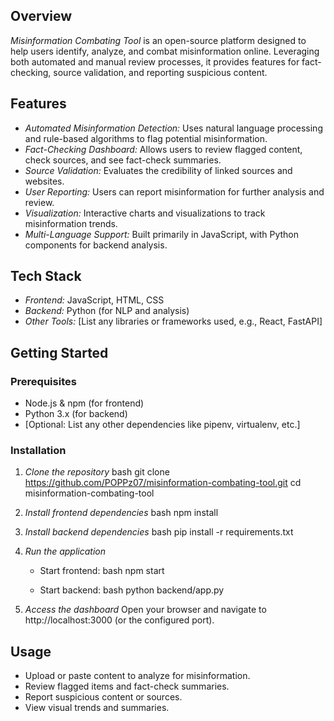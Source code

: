 ## Overview

*Misinformation Combating Tool* is an open-source platform designed to help users identify, analyze, and combat misinformation online. Leveraging both automated and manual review processes, it provides features for fact-checking, source validation, and reporting suspicious content.

## Features

- *Automated Misinformation Detection:* Uses natural language processing and rule-based algorithms to flag potential misinformation.
- *Fact-Checking Dashboard:* Allows users to review flagged content, check sources, and see fact-check summaries.
- *Source Validation:* Evaluates the credibility of linked sources and websites.
- *User Reporting:* Users can report misinformation for further analysis and review.
- *Visualization:* Interactive charts and visualizations to track misinformation trends.
- *Multi-Language Support:* Built primarily in JavaScript, with Python components for backend analysis.

## Tech Stack

- *Frontend:* JavaScript, HTML, CSS
- *Backend:* Python (for NLP and analysis)
- *Other Tools:* [List any libraries or frameworks used, e.g., React, FastAPI]

## Getting Started

### Prerequisites

- Node.js & npm (for frontend)
- Python 3.x (for backend)
- [Optional: List any other dependencies like pipenv, virtualenv, etc.]

### Installation

1. *Clone the repository*
   bash
   git clone https://github.com/POPPz07/misinformation-combating-tool.git
   cd misinformation-combating-tool
   

2. *Install frontend dependencies*
   bash
   npm install
   

3. *Install backend dependencies*
   bash
   pip install -r requirements.txt
   

4. *Run the application*
   - Start frontend:
     bash
     npm start
     
   - Start backend:
     bash
     python backend/app.py
     

5. *Access the dashboard*
   Open your browser and navigate to http://localhost:3000 (or the configured port).

## Usage

- Upload or paste content to analyze for misinformation.
- Review flagged items and fact-check summaries.
- Report suspicious content or sources.
- View visual trends and summaries.

